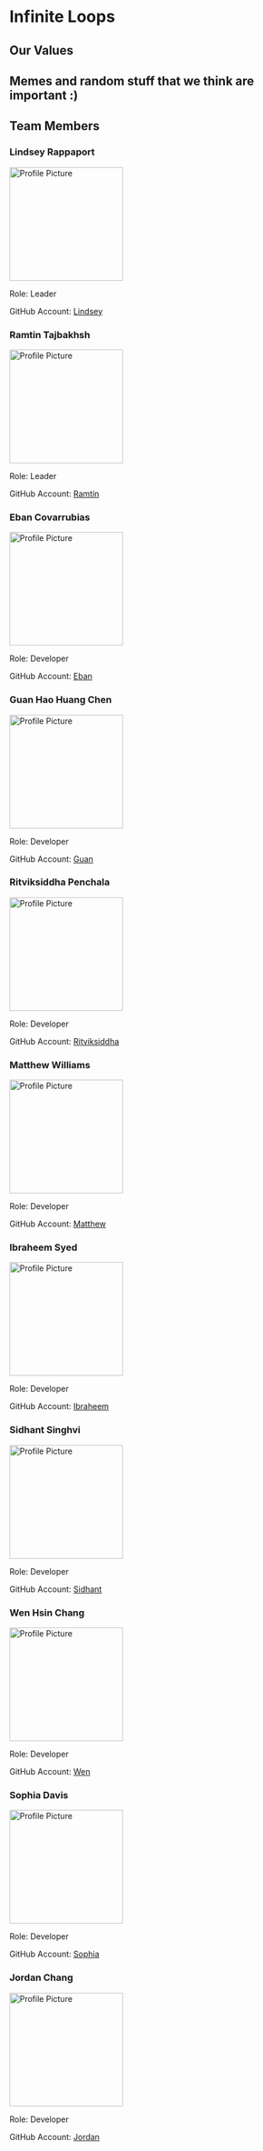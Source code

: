 # Infinite Loops

## Our Values

## Memes and random stuff that we think are important :)

## Team Members

### Lindsey Rappaport

<img src="headshots/lindsey.jpg" alt="Profile Picture" width="200">

Role: Leader

GitHub Account: [Lindsey](https://github.com/lindseyrapp) 

### Ramtin Tajbakhsh

<img src="headshots/ramtin.JPEG" alt="Profile Picture" width="200">

Role: Leader

GitHub Account: [Ramtin](https://github/ramtintjb)

### Eban Covarrubias

<img src="headshots/eban.WEBP" alt="Profile Picture" width="200">

Role: Developer

GitHub Account: [Eban](https://github.com/Eban-Covarrubias)

### Guan Hao Huang Chen

<img src="headshots/guan.JPG" alt="Profile Picture" width="200">

Role: Developer

GitHub Account: [Guan](https://github.com/ghuangchen01)

### Ritviksiddha Penchala

<img src="headshots/ritvik.JPG" alt="Profile Picture" width="200">

Role: Developer

GitHub Account: [Ritviksiddha](https://github.com/ritvikpen)

### Matthew Williams

<img src="headshots/matthew.JPG" alt="Profile Picture" width="200">

Role: Developer

GitHub Account: [Matthew](https://github.com/matt0923)

### Ibraheem Syed

<img src="headshots/ibraheem.JPEG" alt="Profile Picture" width="200">

Role: Developer

GitHub Account: [Ibraheem](https://github.com/soccerplayer6)

### Sidhant Singhvi

<img src="headshots/sidhant.JPG" alt="Profile Picture" width="200">

Role: Developer

GitHub Account: [Sidhant](https://github.com/sidhantsinghvi)

### Wen Hsin Chang

<img src="headshots/vincent.JPG" alt="Profile Picture" width="200">

Role: Developer

GitHub Account: [Wen](https://github.com/whc004)

### Sophia Davis

<img src="headshots/sophia.jpeg" alt="Profile Picture" width="200">

Role: Developer

GitHub Account: [Sophia](https://github.com/sadsoap)

### Jordan Chang

<img src="headshots/jordan.JPEG" alt="Profile Picture" width="200">

Role: Developer

GitHub Account: [Jordan](https://github.com/jordan35chang)
